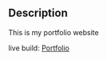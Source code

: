 ## Description

This is my portfolio website

live build: <a href="https://minatore0712.github.io/Portfolio/"> Portfolio </a>
